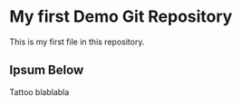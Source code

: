 # My first Demo Git Repository 

This is my first file in this repository.

## Ipsum Below

Tattoo blablabla
